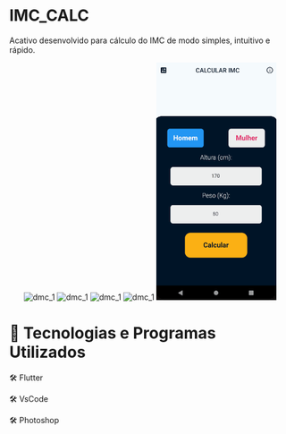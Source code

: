 # IMC_CALC

Acativo desenvolvido para cálculo do IMC de modo simples, intuitivo e rápido.

<div align="center">
<img src="./assets/imc_1.png" alt="dmc_1" height="425">
<img src="./assets/imc_2.png" alt="dmc_1" height="425">
<img src="./assets/imc_3.png" alt="dmc_1" height="425">
<img src="./assets/imc_4.png" alt="dmc_1" height="425">
<img src="./assets/imc_gif.gif" alt="dmc_1" height="425">
</div>

# 🚀 Tecnologias e Programas Utilizados

🛠 Flutter

🛠 VsCode

🛠 Photoshop
